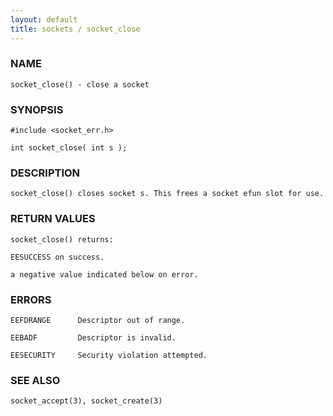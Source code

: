 ```yaml
---
layout: default
title: sockets / socket_close
---
```






### NAME
    socket_close() - close a socket


### SYNOPSIS
    #include <socket_err.h>

    int socket_close( int s );


### DESCRIPTION
    socket_close() closes socket s. This frees a socket efun slot for use.


### RETURN VALUES
    socket_close() returns:

    EESUCCESS on success.

    a negative value indicated below on error.


### ERRORS
    EEFDRANGE      Descriptor out of range.

    EEBADF         Descriptor is invalid.

    EESECURITY     Security violation attempted.


### SEE ALSO
    socket_accept(3), socket_create(3)



